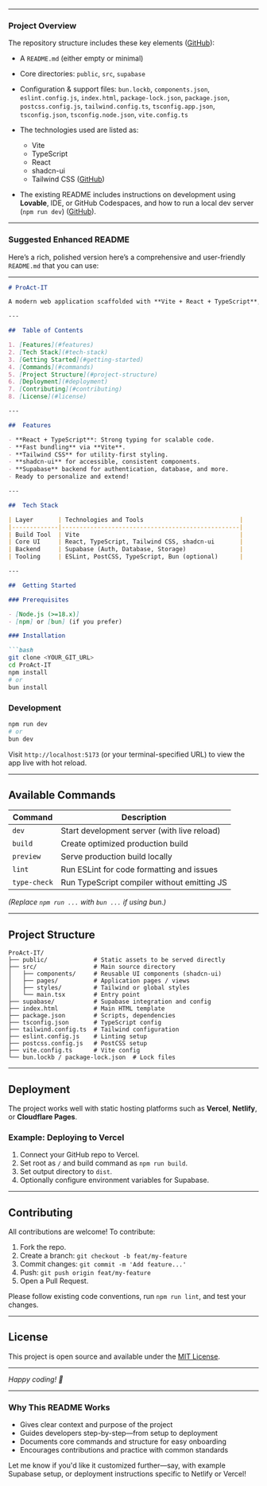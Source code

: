 
---

### Project Overview

The repository structure includes these key elements ([GitHub][1]):

* A `README.md` (either empty or minimal)

* Core directories: `public`, `src`, `supabase`

* Configuration & support files: `bun.lockb`, `components.json`, `eslint.config.js`, `index.html`, `package-lock.json`, `package.json`, `postcss.config.js`, `tailwind.config.ts`, `tsconfig.app.json`, `tsconfig.json`, `tsconfig.node.json`, `vite.config.ts`

* The technologies used are listed as:

  * Vite
  * TypeScript
  * React
  * shadcn-ui
  * Tailwind CSS ([GitHub][1])

* The existing README includes instructions on development using **Lovable**, IDE, or GitHub Codespaces, and how to run a local dev server (`npm run dev`) ([GitHub][1]).

---

### Suggested Enhanced README

Here’s a rich, polished version here’s a comprehensive and user-friendly `README.md` that you can use:

---

````markdown
# ProAct-IT

A modern web application scaffolded with **Vite + React + TypeScript**, styled with **Tailwind CSS** and UI-powered by **shadcn-ui**. Seamlessly integrated with **Supabase** for backend functionality.

---

##  Table of Contents

1. [Features](#features)  
2. [Tech Stack](#tech-stack)  
3. [Getting Started](#getting-started)  
4. [Commands](#commands)  
5. [Project Structure](#project-structure)  
6. [Deployment](#deployment)  
7. [Contributing](#contributing)  
8. [License](#license)  

---

##  Features

- **React + TypeScript**: Strong typing for scalable code.
- **Fast bundling** via **Vite**.
- **Tailwind CSS** for utility-first styling.
- **shadcn-ui** for accessible, consistent components.
- **Supabase** backend for authentication, database, and more.
- Ready to personalize and extend!

---

##  Tech Stack

| Layer       | Technologies and Tools                           |
|-------------|--------------------------------------------------|
| Build Tool  | Vite                                             |
| Core UI     | React, TypeScript, Tailwind CSS, shadcn-ui       |
| Backend     | Supabase (Auth, Database, Storage)               |
| Tooling     | ESLint, PostCSS, TypeScript, Bun (optional)      |

---

##  Getting Started

### Prerequisites

- [Node.js (>=18.x)]  
- [npm] or [bun] (if you prefer)

### Installation

```bash
git clone <YOUR_GIT_URL>
cd ProAct-IT
npm install
# or
bun install
````

### Development

```bash
npm run dev
# or
bun dev
```

Visit `http://localhost:5173` (or your terminal-specified URL) to view the app live with hot reload.

---

## Available Commands

| Command      | Description                                 |
| ------------ | ------------------------------------------- |
| `dev`        | Start development server (with live reload) |
| `build`      | Create optimized production build           |
| `preview`    | Serve production build locally              |
| `lint`       | Run ESLint for code formatting and issues   |
| `type-check` | Run TypeScript compiler without emitting JS |

*(Replace `npm run ...` with `bun ...` if using bun.)*

---

## Project Structure

```
ProAct-IT/
├── public/             # Static assets to be served directly
├── src/                # Main source directory
│   ├── components/     # Reusable UI components (shadcn-ui)
│   ├── pages/          # Application pages / views
│   ├── styles/         # Tailwind or global styles
│   └── main.tsx        # Entry point
├── supabase/           # Supabase integration and config
├── index.html          # Main HTML template
├── package.json        # Scripts, dependencies
├── tsconfig.json       # TypeScript config
├── tailwind.config.ts  # Tailwind configuration
├── eslint.config.js    # Linting setup
├── postcss.config.js   # PostCSS setup
├── vite.config.ts      # Vite config
└── bun.lockb / package-lock.json  # Lock files
```

---

## Deployment

The project works well with static hosting platforms such as **Vercel**, **Netlify**, or **Cloudflare Pages**.

### Example: Deploying to Vercel

1. Connect your GitHub repo to Vercel.
2. Set root as `/` and build command as `npm run build`.
3. Set output directory to `dist`.
4. Optionally configure environment variables for Supabase.

---

## Contributing

All contributions are welcome! To contribute:

1. Fork the repo.
2. Create a branch: `git checkout -b feat/my-feature`
3. Commit changes: `git commit -m 'Add feature...'`
4. Push: `git push origin feat/my-feature`
5. Open a Pull Request.

Please follow existing code conventions, run `npm run lint`, and test your changes.

---

## License

This project is open source and available under the [MIT License](LICENSE).

---

*Happy coding! 🚀*

---

### Why This README Works

* Gives clear context and purpose of the project
* Guides developers step-by-step—from setup to deployment
* Documents core commands and structure for easy onboarding
* Encourages contributions and practice with common standards

Let me know if you'd like it customized further—say, with example Supabase setup, or deployment instructions specific to Netlify or Vercel!

[1]: https://github.com/Aayush9-spec/ProAct-IT "GitHub - Aayush9-spec/ProAct-IT"
